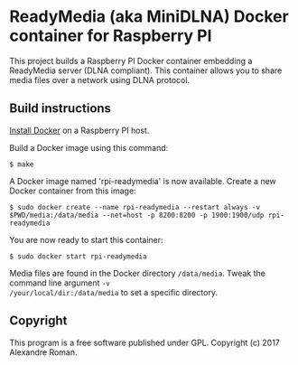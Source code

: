 # ReadyMedia (aka MiniDLNA) Docker container for Raspberry PI

This project builds a Raspberry PI Docker container embedding a ReadyMedia server (DLNA compliant).
This container allows you to share media files over a network using DLNA protocol.

## Build instructions

[Install Docker](https://www.raspberrypi.org/blog/docker-comes-to-raspberry-pi) on a Raspberry PI host.

Build a Docker image using this command:

    $ make

A Docker image named 'rpi-readymedia' is now available.
Create a new Docker container from this image:

    $ sudo docker create --name rpi-readymedia --restart always -v $PWD/media:/data/media --net=host -p 8200:8200 -p 1900:1900/udp rpi-readymedia

You are now ready to start this container:

    $ sudo docker start rpi-readymedia

Media files are found in the Docker directory <code>/data/media</code>.
Tweak the command line argument <code>-v /your/local/dir:/data/media</code> to set a specific directory.

## Copyright

This program is a free software published under GPL.
Copyright (c) 2017 Alexandre Roman.

